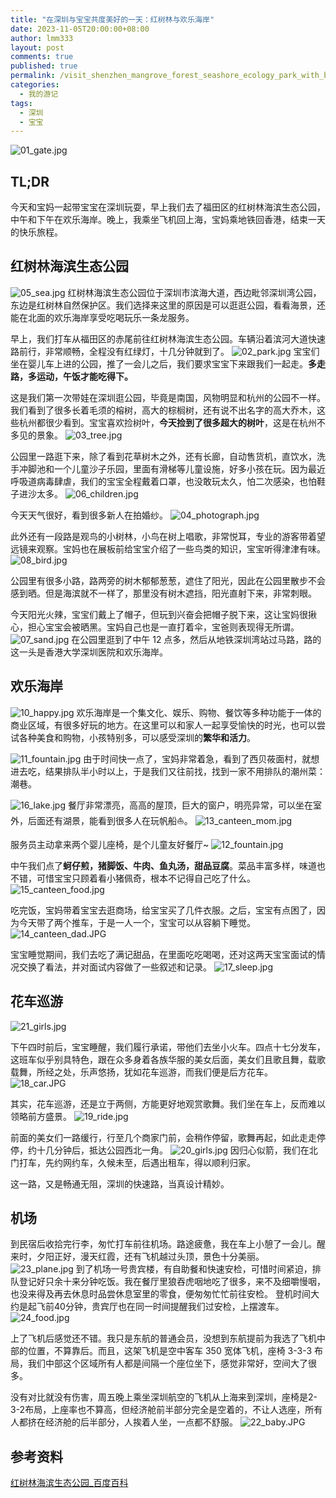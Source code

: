 ```yaml
---
title: "在深圳与宝宝共度美好的一天：红树林与欢乐海岸"
date: 2023-11-05T20:00:00+08:00
author: lmm333
layout: post
comments: true
published: true
permalink: /visit_shenzhen_mangrove_forest_seashore_ecology_park_with_baby/
categories:
  - 我的游记
tags:
  - 深圳
  - 宝宝
---
```


![01_gate.jpg](../images/2023/2023-11-05-shengzhen/01_gate.jpg)

## TL;DR

今天和宝妈一起带宝宝在深圳玩耍，早上我们去了福田区的红树林海滨生态公园，中午和下午在欢乐海岸。晚上，我乘坐飞机回上海，宝妈乘地铁回香港，结束一天的快乐旅程。
<!--more-->
## 红树林海滨生态公园

![05_sea.jpg](../images/2023/2023-11-05-shengzhen/05_sea.jpg)
红树林海滨生态公园位于深圳市滨海大道，西边毗邻深圳湾公园，东边是红树林自然保护区。我们选择来这里的原因是可以逛逛公园，看看海景，还能在北面的欢乐海岸享受吃喝玩乐一条龙服务。

早上，我们打车从福田区的赤尾前往红树林海滨生态公园。车辆沿着滨河大道快速路前行，非常顺畅，全程没有红绿灯，十几分钟就到了。
![02_park.jpg](../images/2023/2023-11-05-shengzhen/02_park.jpg)
宝宝们坐在婴儿车上进的公园，推了一会儿之后，我们要求宝宝下来跟我们一起走。**多走路，多运动，午饭才能吃得下。**

这是我们第一次带娃在深圳逛公园，毕竟是南国，风物明显和杭州的公园不一样。我们看到了很多长着毛须的榕树，高大的棕榈树，还有说不出名字的高大乔木，这些杭州都很少看到。宝宝喜欢捡树叶，**今天捡到了很多超大的树叶**，这是在杭州不多见的景象。
![03_tree.jpg](../images/2023/2023-11-05-shengzhen/03_tree.jpg)

公园里一路逛下来，除了看到花草树木之外，还有长廊，自动售货机，直饮水，洗手冲脚池和一个儿童沙子乐园，里面有滑梯等儿童设施，好多小孩在玩。因为最近呼吸道病毒肆虐，我们的宝宝全程戴着口罩，也没敢玩太久，怕二次感染，也怕鞋子进沙太多。
![06_children.jpg](../images/2023/2023-11-05-shengzhen/06_children.jpg)

今天天气很好，看到很多新人在拍婚纱。
![04_photograph.jpg](../images/2023/2023-11-05-shengzhen/04_photograph.jpg)

此外还有一段路是观鸟的小树林，小鸟在树上唱歌，非常悦耳，专业的游客带着望远镜来观察。宝妈也在展板前给宝宝介绍了一些鸟类的知识，宝宝听得津津有味。
![08_bird.jpg](../images/2023/2023-11-05-shengzhen/08_bird.jpg)

公园里有很多小路，路两旁的树木郁郁葱葱，遮住了阳光，因此在公园里散步不会感到晒。但是海滨就不一样了，那里没有树木遮挡，阳光直射下来，非常刺眼。

今天阳光火辣，宝宝们戴上了帽子，但玩到兴奋会把帽子脱下来，这让宝妈很揪心，担心宝宝会被晒黑。宝妈自己也是一直打着伞，宝爸则表现得无所谓。
![07_sand.jpg](../images/2023/2023-11-05-shengzhen/07_sand.jpg)
在公园里逛到了中午 12 点多，然后从地铁深圳湾站过马路，路的这一头是香港大学深圳医院和欢乐海岸。

## 欢乐海岸
![10_happy.jpg](../images/2023/2023-11-05-shengzhen/10_happy.jpg)
欢乐海岸是一个集文化、娱乐、购物、餐饮等多种功能于一体的商业区域，有很多好玩的地方。在这里可以和家人一起享受愉快的时光，也可以尝试各种美食和购物，小孩特别多，可以感受深圳的**繁华和活力**。

![11_fountain.jpg](../images/2023/2023-11-05-shengzhen/11_fountain.jpg)
由于时间快一点了，宝妈非常着急，看到了西贝莜面村，就想进去吃，结果排队半小时以上，于是我们又往前找，找到一家不用排队的潮州菜：潮巷。

![16_lake.jpg](../images/2023/2023-11-05-shengzhen/16_lake.jpg)
餐厅非常漂亮，高高的屋顶，巨大的窗户，明亮异常，可以坐在室外，后面还有湖景，能看到很多人在玩帆船⛵️。
![13_canteen_mom.jpg](../images/2023/2023-11-05-shengzhen/13_canteen_mom.jpg)

服务员主动拿来两个婴儿座椅，是个儿童友好餐厅~
![12_fountain.jpg](../images/2023/2023-11-05-shengzhen/12_fountain.jpg)

中午我们点了**蚵仔煎，猪脚饭、牛肉、鱼丸汤，甜品豆腐**。菜品丰富多样，味道也不错，可惜宝宝只顾着看小猪佩奇，根本不记得自己吃了什么。
![15_canteen_food.jpg](../images/2023/2023-11-05-shengzhen/15_canteen_food.jpg)

吃完饭，宝妈带着宝宝去逛商场，给宝宝买了几件衣服。之后，宝宝有点困了，因为今天带了两个推车，于是一人一个，宝宝可以从容躺下睡觉。
![14_canteen_dad.JPG](../images/2023/2023-11-05-shengzhen/14_canteen_dad.JPG)

宝宝睡觉期间，我们去吃了满记甜品，在里面吃吃喝喝，还对这两天宝宝面试的情况交换了看法，并对面试内容做了一些叙述和记录。
![17_sleep.jpg](../images/2023/2023-11-05-shengzhen/17_sleep.jpg)


## 花车巡游
![21_girls.jpg](../images/2023/2023-11-05-shengzhen/21_girls.jpg)

下午四时前后，宝宝睡醒，我们履行承诺，带他们去坐小火车。四点十七分发车，这班车似乎别具特色，跟在众多身着各族华服的美女后面，美女们且歌且舞，载歌载舞，所经之处，乐声悠扬，犹如花车巡游，而我们便是后方花车。
![18_car.JPG](../images/2023/2023-11-05-shengzhen/18_car.JPG)

其实，花车巡游，还是立于两侧，方能更好地观赏歌舞。我们坐在车上，反而难以领略前方盛景。
![19_ride.jpg](../images/2023/2023-11-05-shengzhen/19_ride.jpg)

前面的美女们一路缓行，行至几个商家门前，会稍作停留，歌舞再起，如此走走停停，约十几分钟后，抵达公园西北一角。
![20_girls.jpg](../images/2023/2023-11-05-shengzhen/20_girls.jpg)
因归心似箭，我们在北门打车，先约网约车，久候未至，后遇出租车，得以顺利归家。

这一路，又是畅通无阻，深圳的快速路，当真设计精妙。

## 机场

到民宿后收拾完行李，匆忙打车前往机场。路途疲惫，我在车上小憩了一会儿。醒来时，夕阳正好，漫天红霞，还有飞机越过头顶，景色十分美丽。
![23_plane.jpg](../images/2023/2023-11-05-shengzhen/23_plane.jpg)
到了机场一号贵宾楼，有自助餐和快速安检，可惜时间紧迫，排队登记好只余十来分钟吃饭。我在餐厅里狼吞虎咽地吃了很多，来不及细嚼慢咽，也没来得及再去休息时品尝休息室里的零食，便匆匆忙忙前往安检。
登机时间大约是起飞前40分钟，贵宾厅也在同一时间提醒我们过安检，上摆渡车。
![24_food.jpg](../images/2023/2023-11-05-shengzhen/24_food.jpg)

上了飞机后感觉还不错。我只是东航的普通会员，没想到东航提前为我选了飞机中部的位置，不算靠后。而且，这架飞机是空中客车 350
宽体飞机，座椅 3-3-3 布局，我们中部这个区域所有人都是间隔一个座位坐下，感觉非常好，空间大了很多。

没有对比就没有伤害，周五晚上乘坐深圳航空的飞机从上海来到深圳，座椅是2-3-2布局，上座率也不算高，但经济舱前半部分完全是空着的，不让人选座，所有人都挤在经济舱的后半部分，人挨着人坐，一点都不舒服。
![22_baby.JPG](../images/2023/2023-11-05-shengzhen/22_baby.JPG)
## 参考资料

[红树林海滨生态公园_百度百科](https://baike.baidu.com/item/%E7%BA%A2%E6%A0%91%E6%9E%97%E6%B5%B7%E6%BB%A8%E7%94%9F%E6%80%81%E5%85%AC%E5%9B%AD/5732978)